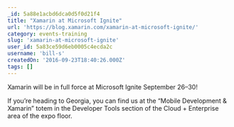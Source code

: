 ```yaml
---
_id: 5a88e1acbd6dca0d5f0d21f4
title: "Xamarin at Microsoft Ignite"
url: 'https://blog.xamarin.com/xamarin-at-microsoft-ignite/'
category: events-training
slug: 'xamarin-at-microsoft-ignite'
user_id: 5a83ce59d6eb0005c4ecda2c
username: 'bill-s'
createdOn: '2016-09-23T18:40:26.000Z'
tags: []
---
```


Xamarin will be in full force at Microsoft Ignite September 26–30!

If you’re heading to Georgia, you can find us at the “Mobile Development & Xamarin” totem in the Developer Tools section of the Cloud + Enterprise area of the expo floor.
